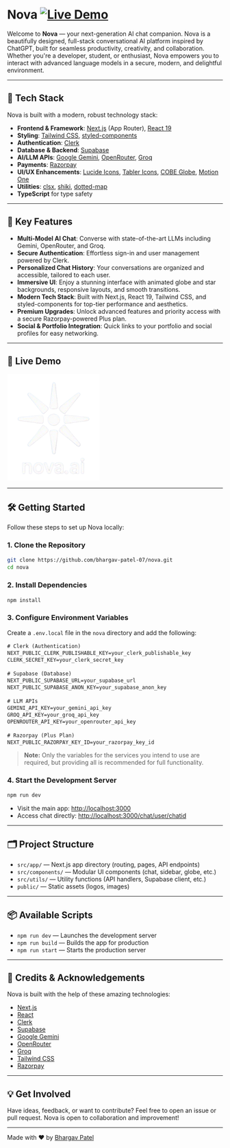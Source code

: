 # Nova  [![Live Demo](https://img.shields.io/badge/Live%20Demo-nova--new.vercel.app-blue?logo=vercel)](https://nova-new.vercel.app/)

Welcome to **Nova** — your next-generation AI chat companion. Nova is a beautifully designed, full-stack conversational AI platform inspired by ChatGPT, built for seamless productivity, creativity, and collaboration. Whether you're a developer, student, or enthusiast, Nova empowers you to interact with advanced language models in a secure, modern, and delightful environment.

---

## 🧩 Tech Stack

Nova is built with a modern, robust technology stack:

- **Frontend & Framework**: [Next.js](https://nextjs.org/) (App Router), [React 19](https://react.dev/)
- **Styling**: [Tailwind CSS](https://tailwindcss.com/), [styled-components](https://styled-components.com/)
- **Authentication**: [Clerk](https://clerk.com/)
- **Database & Backend**: [Supabase](https://supabase.com/)
- **AI/LLM APIs**: [Google Gemini](https://ai.google.dev/gemini-api), [OpenRouter](https://openrouter.ai/), [Groq](https://groq.com/)
- **Payments**: [Razorpay](https://razorpay.com/)
- **UI/UX Enhancements**: [Lucide Icons](https://lucide.dev/), [Tabler Icons](https://tabler.io/icons), [COBE Globe](https://github.com/shuding/cobe), [Motion One](https://motion.dev/)
- **Utilities**: [clsx](https://github.com/lukeed/clsx), [shiki](https://shiki.matsu.io/), [dotted-map](https://github.com/evansiroky/dotted-map)
- **TypeScript** for type safety

---

## 🚀 Key Features

- **Multi-Model AI Chat**: Converse with state-of-the-art LLMs including Gemini, OpenRouter, and Groq.
- **Secure Authentication**: Effortless sign-in and user management powered by Clerk.
- **Personalized Chat History**: Your conversations are organized and accessible, tailored to each user.
- **Immersive UI**: Enjoy a stunning interface with animated globe and star backgrounds, responsive layouts, and smooth transitions.
- **Modern Tech Stack**: Built with Next.js, React 19, Tailwind CSS, and styled-components for top-tier performance and aesthetics.
- **Premium Upgrades**: Unlock advanced features and priority access with a secure Razorpay-powered Plus plan.
- **Social & Portfolio Integration**: Quick links to your portfolio and social profiles for easy networking.

---

## 🌟 Live Demo

![Nova Landing Page](public/logo.png)

---

## 🛠️ Getting Started

Follow these steps to set up Nova locally:

### 1. Clone the Repository

```bash
git clone https://github.com/bhargav-patel-07/nova.git
cd nova
```

### 2. Install Dependencies

```bash
npm install
```

### 3. Configure Environment Variables

Create a `.env.local` file in the `nova` directory and add the following:

```env
# Clerk (Authentication)
NEXT_PUBLIC_CLERK_PUBLISHABLE_KEY=your_clerk_publishable_key
CLERK_SECRET_KEY=your_clerk_secret_key

# Supabase (Database)
NEXT_PUBLIC_SUPABASE_URL=your_supabase_url
NEXT_PUBLIC_SUPABASE_ANON_KEY=your_supabase_anon_key

# LLM APIs
GEMINI_API_KEY=your_gemini_api_key
GROQ_API_KEY=your_groq_api_key
OPENROUTER_API_KEY=your_openrouter_api_key

# Razorpay (Plus Plan)
NEXT_PUBLIC_RAZORPAY_KEY_ID=your_razorpay_key_id
```

> **Note:** Only the variables for the services you intend to use are required, but providing all is recommended for full functionality.

### 4. Start the Development Server

```bash
npm run dev
```

- Visit the main app: [http://localhost:3000](http://localhost:3000)
- Access chat directly: [http://localhost:3000/chat/user/chatid](http://localhost:3000/chat/user/chatid)

---

## 🗂️ Project Structure

- `src/app/` — Next.js app directory (routing, pages, API endpoints)
- `src/components/` — Modular UI components (chat, sidebar, globe, etc.)
- `src/utils/` — Utility functions (API handlers, Supabase client, etc.)
- `public/` — Static assets (logos, images)

---

## 📦 Available Scripts

- `npm run dev` — Launches the development server
- `npm run build` — Builds the app for production
- `npm run start` — Starts the production server

---

## 🤝 Credits & Acknowledgements

Nova is built with the help of these amazing technologies:

- [Next.js](https://nextjs.org/)
- [React](https://react.dev/)
- [Clerk](https://clerk.com/)
- [Supabase](https://supabase.com/)
- [Google Gemini](https://ai.google.dev/gemini-api)
- [OpenRouter](https://openrouter.ai/)
- [Groq](https://groq.com/)
- [Tailwind CSS](https://tailwindcss.com/)
- [Razorpay](https://razorpay.com/)

---

## 💡 Get Involved

Have ideas, feedback, or want to contribute? Feel free to open an issue or pull request. Nova is open to collaboration and improvement!

---

Made with ❤️ by [Bhargav Patel](https://bhargavpatel.vercel.app/)
